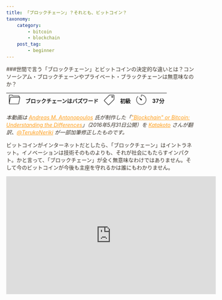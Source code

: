 ```yaml
---
title: 「ブロックチェーン」？それとも、ビットコイン？
taxonomy:
    category:
        - bitcoin
        - blockchain
    post_tag:
        - beginner
---
```


<style>
img[alt*="Category"], 
img[alt*="Tag"], 
img[alt*="Time"] {
    width:30px;
    height:30px;
    object-fit: cover;
}
p {
    color: #3d362d;
}
p img {
    text-align:center;
}
a {
    color: #ff9f1c;
}
a:hover {
    color: #2ec4b6;
}
</style>

<script type="text/javascript" src="//ajax.googleapis.com/ajax/libs/jquery/1.10.2/jquery.min.js"></script>
<script language="JavaScript">
$(document).ready( function () {
   $("a[href^='http']:not([href*='" + location.hostname + "'])").attr('target', '_blank');
})
</script>

###世間で言う「ブロックチェーン」とビットコインの決定的な違いとは？コンソーシアム・ブロックチェーンやプライベート・ブラックチェーンは無意味なのか？

|  ![Category](/_images/category.png)  |  ブロックチェーンはバズワード  |  ![Tag](/_images/tag.png)  |  初級  | ![Time](/_images/timer.png)  |  37分  |
| ---- | ---- | ---- | ---- | ---- | ---- |

*本動画は [Andreas M. Antonopoulos](https://twitter.com/aantonop) 氏が制作した「["Blockchain" or Bitcoin: Understanding the Differences](https://www.youtube.com/watch?v=mRQs9Y6CUSU)」（2016年5月31日公開）を [Katakoto](https://twitter.com/katakoto) さんが翻訳、[@TerukoNeriki](https://twitter.com/TerukoNeriki) が一部加筆修正したものです。*

ビットコインがインターネットだとしたら、「ブロックチェーン」はイントラネット。イノベーションは技術そのものよりも、それが社会にもたらすインパクト。かと言って、「ブロックチェーン」が全く無意味なわけではありません。そして今のビットコインが今後も主座を守れるかは誰にもわかりません。

<center><iframe width="560" height="315" src="https://www.youtube.com/embed/mRQs9Y6CUSU" title="YouTube video player" frameborder="0" allow="accelerometer; autoplay; clipboard-write; encrypted-media; gyroscope; picture-in-picture" allowfullscreen></iframe></center>